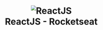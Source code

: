 <h1 align="center">
  <img alt="ReactJS" src="https://res.cloudinary.com/lucasarena/image/upload/v1586732984/Icons/reactjs-icon_vtwveb.jpg"><br>
  ReactJS - Rocketseat
</h1>